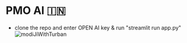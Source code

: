 # PMO AI 🇮🇳

- clone the repo and enter OPEN AI key & run "streamlit run app.py"
![modiJiWithTurban](https://github.com/Guggu-Gill/PMO_AI/assets/128667568/fdc37c85-2426-438e-b3a7-34ec8ad9a20e)
